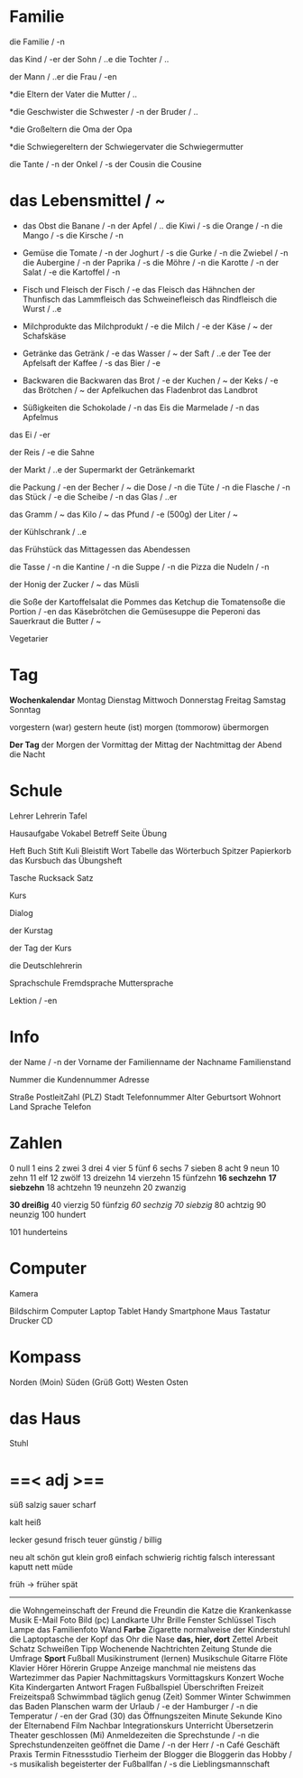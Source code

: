 
# Familie
die Familie / -n

das Kind / -er
der Sohn / ..e
die Tochter / ..

der Mann / ..er
die Frau / -en

*die Eltern
der Vater
die Mutter / ..

*die Geschwister
die Schwester / -n
der Bruder / ..

*die Großeltern
die Oma
der Opa

*die Schwiegereltern
der Schwiegervater
die Schwiegermutter

die Tante / -n
der Onkel / -s
der Cousin
die Cousine



# das Lebensmittel / ~
- das Obst
die Banane / -n
der Apfel / ..
die Kiwi / -s
die Orange / -n
die Mango / -s
die Kirsche / -n

- Gemüse
die Tomate / -n
der Joghurt / -s
die Gurke / -n
die Zwiebel / -n
die Aubergine / -n
der Paprika / -s
die Möhre / -n
die Karotte / -n
der Salat / -e
die Kartoffel / -n

- Fisch und Fleisch
der Fisch / -e
das Fleisch
das Hähnchen
der Thunfisch
das Lammfleisch
das Schweinefleisch
das Rindfleisch
die Wurst / ..e

- Milchprodukte
das Milchprodukt / -e
die Milch / -e
der Käse / ~
der Schafskäse

- Getränke
das Getränk / -e
das Wasser / ~
der Saft / ..e
der Tee
der Apfelsaft
der Kaffee / -s
das Bier / -e

- Backwaren
die Backwaren
das Brot / -e
der Kuchen / ~
der Keks / -e
das Brötchen / ~
der Apfelkuchen
das Fladenbrot
das Landbrot

- Süßigkeiten
die Schokolade / -n
das Eis
die Marmelade / -n
das Apfelmus

das Ei / -er

der Reis / -e
die Sahne

der Markt / ..e
der Supermarkt
der Getränkemarkt

die Packung / -en
der Becher / ~
die Dose / -n
die Tüte / -n
die Flasche / -n
das Stück / -e
die Scheibe / -n
das Glas / ..er

das Gramm / ~
das Kilo / ~
das Pfund / -e (500g)
der Liter / ~

der Kühlschrank / ..e

das Frühstück
das Mittagessen
das Abendessen

die Tasse / -n
die Kantine / -n
die Suppe / -n
die Pizza
die Nudeln / -n

der Honig
der Zucker / ~ 
das Müsli

die Soße
der Kartoffelsalat
die Pommes
das Ketchup
die Tomatensoße
die Portion / -en
das Käsebrötchen
die Gemüsesuppe
die Peperoni
das Sauerkraut
die Butter / ~

Vegetarier




# Tag
**Wochenkalendar**
Montag
Dienstag
Mittwoch
Donnerstag
Freitag
Samstag
Sonntag

vorgestern (war)
gestern
heute (ist)
morgen (tommorow)
übermorgen

**Der Tag**
der Morgen
der Vormittag
der Mittag
der Nachtmittag
der Abend
die Nacht





# Schule
Lehrer
Lehrerin
Tafel

Hausaufgabe
Vokabel
Betreff
Seite
Übung

Heft
Buch
Stift
Kuli
Bleistift
Wort
Tabelle
das Wörterbuch
Spitzer
Papierkorb
das Kursbuch
das Übungsheft

Tasche
Rucksack
Satz

Kurs

Dialog

der Kurstag

der Tag
der Kurs

die Deutschlehrerin

Sprachschule
Fremdsprache
Muttersprache

Lektion / -en




# Info
der Name / -n
der Vorname
der Familienname
der Nachname
Familienstand

Nummer
die Kundennummer
Adresse

Straße
PostleitZahl (PLZ)
Stadt
Telefonnummer
Alter
Geburtsort
Wohnort
Land
Sprache
Telefon





# Zahlen
0 null
1 eins
2 zwei
3 drei
4 vier
5 fünf
6 sechs
7 sieben
8 acht
9 neun
10 zehn
11 elf
12 zwölf
13 dreizehn
14 vierzehn
15 fünfzehn
**16 sechzehn**
**17 siebzehn**
18 achtzehn
19 neunzehn
20 zwanzig

**30 dreißig**
40 vierzig
50 fünfzig
_60 sechzig_
_70 siebzig_
80 achtzig
90 neunzig
100 hundert

101 hunderteins






# Computer
Kamera

Bildschirm
Computer
Laptop
Tablet
Handy
Smartphone
Maus
Tastatur
Drucker
CD



# Kompass
Norden (Moin)
Süden (Grüß Gott)
Westen
Osten



# das Haus
Stuhl



# ==< adj >==
süß
salzig
sauer
scharf

kalt
heiß

lecker
gesund
frisch
teuer
günstig / billig

neu
alt
schön
gut
klein
groß
einfach
schwierig
richtig
falsch
interessant
kaputt
nett
müde

früh -> früher
spät

___

die Wohngemeinschaft
der Freund
die Freundin
die Katze
die Krankenkasse
Musik
E-Mail
Foto
Bild (pc)
Landkarte
Uhr
Brille
Fenster
Schlüssel
Tisch
Lampe
das Familienfoto
Wand
**Farbe**
Zigarette
normalweise
der Kinderstuhl
die Laptoptasche
der Kopf
das Ohr
die Nase
**das, hier, dort**
Zettel
Arbeit
Schatz
Schweißen
Tipp
Wochenende
Nachtrichten
Zeitung
Stunde
die Umfrage
**Sport**
Fußball
Musikinstrument (lernen)
Musikschule
Gitarre
Flöte
Klavier
Hörer
Hörerin
Gruppe
Anzeige
manchmal
nie
meistens
das Wartezimmer
das Papier
Nachmittagskurs
Vormittagskurs
Konzert
Woche
Kita
Kindergarten
Antwort
Fragen
Fußballspiel
Überschriften
Freizeit
Freizeitspaß
Schwimmbad
täglich
genug (Zeit)
Sommer
Winter
Schwimmen
das Baden
Planschen
warm
der Urlaub / -e
der Hamburger / -n
die Temperatur / -en
der Grad (30)
das Öffnungszeiten
Minute
Sekunde
Kino
der Elternabend
Film
Nachbar
Integrationskurs
Unterricht
Übersetzerin
Theater
geschlossen (Mi)
Anmeldezeiten
die Sprechstunde / -n
die Sprechstundenzeiten
geöffnet
die Dame / -n
der Herr / -n
Café
Geschäft
Praxis
Termin
Fitnessstudio
Tierheim
der Blogger
die Bloggerin
das Hobby / -s
musikalish
begeisterter
der Fußballfan / -s
die Lieblingsmannschaft
